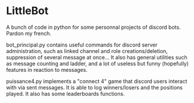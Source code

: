 # LittleBot
A bunch of code in python for some personnal projects of discord bots. Pardon my french.

bot_principal.py contains useful commands for discord server administration, such as linked channel and role creations/deletion, suppression of several message at once...
It also has general utilities such as message counting and ladder, and a lot of useless but funny (hopefully) features in reaction to messages.

puissance4.py implements a "connect 4" game that discord users interact with via sent messages. It is able to log winners/losers and the positions played.
It also has some leaderboards functions.
